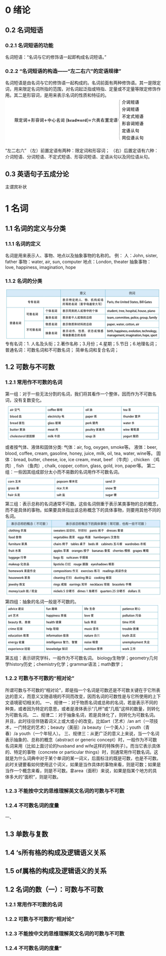 # 0 绪论
## 0.2 名词短语
### 0.2.1 名词短语的功能
 名词短语：“名词与它的修饰语一起即构成名词短语。”
### 0.2.2 “名词短语的构造——“左二右六”的定语规律”
名词短语是由名词与它的修饰语一起构成的。名词前面有两种修饰语。其一是限定词，用来限定名词所指的范围，对名词起泛指或特指、定量或不定量等限定修饰作用。其二是形容词，是用来表示名词的性质和特征的。
![](./images/0.2.1.png)
“左二右六”
（左）前置定语有两种：限定词和形容词；
（右）后置定语有六种：介词短语、分词短语、不定式短语、形容词短语、定语从句以及同位语从句。
## 0.3 英语句子五成分论
主谓宾补状
# 1 名词
## 1.1 名词的定义与分类
### 1.1.1 名词的定义
名词是用来表示人、事物、地点以及抽象事物的名称的。
例： 人：John, sister, father
    事物：water, air, sun, computer
    地点：London, theater
    抽象事物：love, happiness, imagination, hope
### 1.1.2 名词的分类
![alt text](./images/1.1.2-1.png)
专有名词：1. 人名及头衔；2.著作名称；3.月份；4.星期；5.节日；6.地理名词；
普通名词：可数名词和不可数名词；
简单名词和复合名词；
## 1.2 可数与不可数
### 1.2.1 常用作不可数的名词
第一组：对于一些无法分割的名词，我们将其看作一个整体，因而作为不可数名词，没有复数变化。
![alt text](./images/1.2.1-1.png)
    或者按气体、液体和固体分类:
    气体：air, fog, oxygen, smoke等。
    液体：beer, blood, coffee, cream, gasoline, honey, juice, milk, oil, tea, water, wine等。
    固体：bread, butter, cheese, ice, ice cream, meat, beef （牛肉）, chicken （鸡肉）, fish （鱼肉）, chalk, copper, cotton, glass, gold, iron, paper等。
第二组：一些因其组成部分太小而不易数的名词用作不可数名词。
![alt text](./images/1.2.1-2.png)
第三组：表示总称的名词通常不可数。这些名词侧重于表示某类事物的总的概念，而不是具体的事物。如果要具体指出该总称概念下的具体事物，则要用其他不同的名词。
![alt text](./images/1.2.1-3.png)
第四组：抽象的名词一般是不可数的。
![alt text](./images/1.2.1-4.png)
第五组：表示研究学科，一般作为不可数名词。
       biology生物学；geometry几何学history历史；chemistry化学；grammar语法；math数学；
### 1.2.2 可数与不可数的“相对论”
所谓可数与不可数的“相对论”，即是指一个名词是可数还是不可数关键在于它所表达的意义，而意义又随语境的不同而改变，因而名词的可数性是与它所使用的上下文语境密切相关的。
一、规律一：对于物质名词或总称的名词，若是表示不同的种类，或者因为特定的意思，或者是液体表示“几杯”或“几瓶”这样的数量，则转化为可数名词。
二、规律二：对于抽象名词，若是具体化了，则转化为可数名词。并且，此时往往伴随着词义上或大或小的改变。比如art（艺术）/an art（一项技术，一门特定的艺术）；beauty（美丽）/a beauty（一个美人）；youth（青春）/a youth（一个年轻人）。
三、规律三：从更广泛的意义上来说，当一个名词表示抽象的、总称的概念（abstract or generic concept）时，一般作为不可数名词来用（比如上面讨论的husband and wife这样的特殊例子）。而当它表示具体的、特定的事物（concrete or particular things）时，则通常用作可数名词。这就是为什么词典中对于某个单词的某一词义，后面标注的既是可数，也是不可数。此时关键要看如何使用这个词义，如果是当作具体的事物来看，则是可数；如果是当作一个概念来看，则是不可数。拿area（面积）来说，如果是指某个地方的具体多大的“面积”，则是可数。
### 1.2.3 不能按中文的思维理解英文名词的可数与不可数
### 1.2.4 不可数名词的度量
一、
## 1.3 单数与复数
## 1.4 ‘s所有格的构成及逻辑语义关系
## 1.5 of属格的构成及逻辑语义的关系

## 1.2 名词的数（一）：可数与不可数

### 1.2.1 常用作不可数的名词

### 1.2.2 可数与不可数的“相对论”
### 1.2.3 不能按中文的思维理解英文名词的可数与不可数
### 1.2.4 不可数名词的度量”